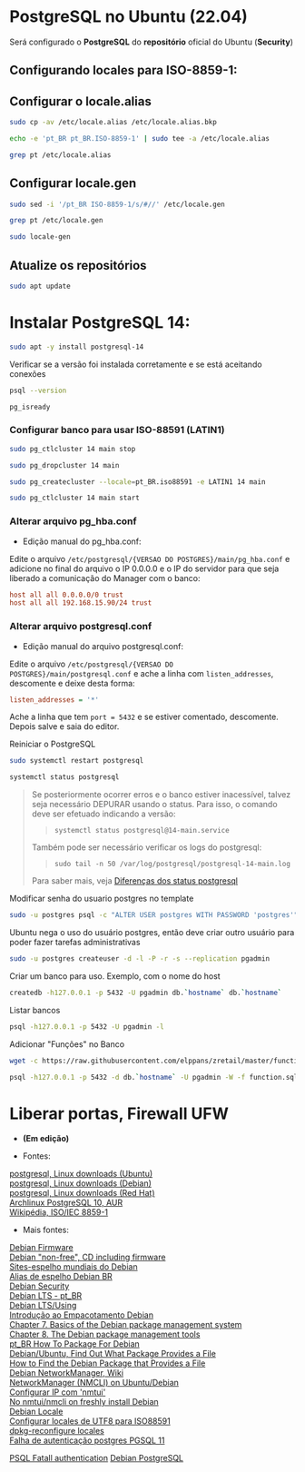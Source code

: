 # PostgreSQL no Ubuntu (22.04)

Será configurado o **PostgreSQL** do **repositório** oficial do Ubuntu (**Security**)

## Configurando locales para ISO-8859-1:

## Configurar o locale.alias

```bash
sudo cp -av /etc/locale.alias /etc/locale.alias.bkp
```

```bash
echo -e 'pt_BR pt_BR.ISO-8859-1' | sudo tee -a /etc/locale.alias
```

```bash
grep pt /etc/locale.alias
```

## Configurar locale.gen

```bash
sudo sed -i '/pt_BR ISO-8859-1/s/#//' /etc/locale.gen
```

```bash
grep pt /etc/locale.gen
```

```bash
sudo locale-gen
```

## Atualize os repositórios

```bash
sudo apt update
```

# Instalar PostgreSQL 14:

```bash
sudo apt -y install postgresql-14
```

Verificar se a versão foi instalada corretamente e se está aceitando conexões

```bash
psql --version
```

```bash
pg_isready
```

### Configurar banco para usar ISO-88591 (LATIN1)

```bash
sudo pg_ctlcluster 14 main stop
```

```bash
sudo pg_dropcluster 14 main
```

```bash
sudo pg_createcluster --locale=pt_BR.iso88591 -e LATIN1 14 main
```

```bash
sudo pg_ctlcluster 14 main start
```

### Alterar arquivo pg_hba.conf

- Edição manual do pg_hba.conf:

Edite o arquivo `/etc/postgresql/{VERSAO DO POSTGRES}/main/pg_hba.conf` e adicione no final do arquivo o IP 0.0.0.0 e o IP do servidor para que seja liberado a comunicação do Manager com o banco:

```ini
host all all 0.0.0.0/0 trust
host all all 192.168.15.90/24 trust
```

### Alterar arquivo postgresql.conf

- Edição manual do arquivo postgresql.conf:  

Edite o arquivo `/etc/postgresql/{VERSAO DO POSTGRES}/main/postgresql.conf` e ache a linha com `listen_addresses`, descomente e deixe desta forma:  

```ini
listen_addresses = '*'  
```

Ache a linha que tem ``port = 5432`` e se estiver comentado, descomente.  
Depois salve e saia do editor.  

Reiniciar o PostgreSQL

```bash
sudo systemctl restart postgresql
```

```bash
systemctl status postgresql
```
>Se posteriormente ocorrer erros e o banco estiver inacessível, talvez seja necessário DEPURAR usando o status. Para isso, o comando deve ser efetuado indicando a versão:
>>`systemctl status postgresql@14-main.service`  
>
>Também pode ser necessário verificar os logs do postgresql:  
>>`sudo tail -n 50 /var/log/postgresql/postgresql-14-main.log`  
>
>Para saber mais, veja [Diferenças dos status postgresql](https://github.com/elppans/doc-bd/blob/main/status_postgresql.md)  

Modificar senha do usuario postgres no template

```bash
sudo -u postgres psql -c "ALTER USER postgres WITH PASSWORD 'postgres'" -d template1
```

Ubuntu nega o uso do usuário postgres, então deve criar outro usuário para poder fazer tarefas administrativas  

```bash
sudo -u postgres createuser -d -l -P -r -s --replication pgadmin
```

Criar um banco para uso. Exemplo, com o nome do host

```bash
createdb -h127.0.0.1 -p 5432 -U pgadmin db.`hostname` db.`hostname`
```

Listar bancos

```bash
psql -h127.0.0.1 -p 5432 -U pgadmin -l
```

Adicionar "Funções" no Banco

```bash
wget -c https://raw.githubusercontent.com/elppans/zretail/master/function.sql
```

```bash
psql -h127.0.0.1 -p 5432 -d db.`hostname` -U pgadmin -W -f function.sql
```

# Liberar portas, Firewall UFW

- **(Em edição)**

- Fontes:

[postgresql, Linux downloads (Ubuntu)](https://www.postgresql.org/download/linux/ubuntu/)  
[postgresql, Linux downloads (Debian)](https://www.postgresql.org/download/linux/debian/)  
[postgresql, Linux downloads (Red Hat)](https://www.postgresql.org/download/linux/redhat/)  
[Archlinux PostgreSQL 10, AUR](https://aur.archlinux.org/packages/postgresql-10)  
[Wikipédia, ISO/IEC 8859-1](https://pt.wikipedia.org/wiki/ISO/IEC_8859-1)  

- Mais fontes:

[Debian Firmware](https://wiki.debian.org/Firmware)  
[Debian "non-free", CD including firmware](https://cdimage.debian.org/cdimage/unofficial/non-free/cd-including-firmware/11.3.0+nonfree/amd64/iso-cd/)  
[Sites-espelho mundiais do Debian](https://www.debian.org/mirror/list)  
[Alias de espelho Debian BR](/tmp/.mount_joplinAUlfvv/resources/app.asar/ftp.br.debian.org/debian/ "ftp.br.debian.org/debian/")  
[Debian Security](https://www.debian.org/security/)  
[Debian LTS - pt_BR](https://wiki.debian.org/pt_BR/LTS)  
[Debian LTS/Using](https://wiki.debian.org/LTS/Using)  
[Introdução ao Empacotamento Debian](https://wiki.debian.org/pt_BR/Packaging/Intro)  
[Chapter 7. Basics of the Debian package management system](https://www.debian.org/doc/manuals/debian-faq/pkg-basics.en.html)  
[Chapter 8. The Debian package management tools](https://www.debian.org/doc/manuals/debian-faq/pkgtools.en.html)  
[pt_BR How To Package For Debian](https://wiki.debian.org/pt_BR/HowToPackageForDebian)  
[Debian/Ubuntu, Find Out What Package Provides a File](https://www.cyberciti.biz/faq/equivalent-of-rpm-qf-command/)  
[How to Find the Debian Package that Provides a File](https://linuxhint.com/find-debian-package-provides-file/)  
[Debian NetworkManager, Wiki](https://wiki.debian.org/pt_BR/NetworkManager)  
[NetworkManager (NMCLI) on Ubuntu/Debian](https://computingforgeeks.com/install-and-use-networkmanager-nmcli-on-ubuntu-debian/)  
[Configurar IP com 'nmtui'](https://pt.linux-console.net/?p=447)  
[No nmtui/nmcli on freshly install Debian](https://www.reddit.com/r/debian/comments/qb7vjj/no_nmtuinmcli_on_freshly_install_debian_standard/)  
[Debian Locale](https://wiki.debian.org/pt_BR/Locale)  
[Configurar locales de UTF8 para ISO88591](https://www.vivaolinux.com.br/dica/Reconfigurar-as-LOCALES-passando-de-UTF8-para-ISO88591)  
[dpkg-reconfigure locales](https://askubuntu.com/questions/683406/how-to-automate-dpkg-reconfigure-locales-with-one-command)  
[Falha de autenticação postgres PGSQL 11](https://stackoverflow.com/questions/55038942/fatal-password-authentication-failed-for-user-postgres-postgresql-11-with-pg)  

[PSQL Fatall authentication](https://stackoverflow.com/questions/17443379/psql-fatal-peer-authentication-failed-for-user-dev)
[Debian PostgreSQL](https://wiki.postgresql.org/wiki/Apt)
